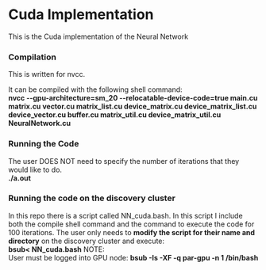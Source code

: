 # Cuda Implementation
This is the Cuda implementation of the Neural Network
### Compilation
This is written for nvcc.

It can be compiled with the following shell command: </br>
**nvcc --gpu-architecture=sm_20 --relocatable-device-code=true main.cu matrix.cu vector.cu matrix_list.cu device_matrix.cu device_matrix_list.cu device_vector.cu buffer.cu matrix_util.cu device_matrix_util.cu NeuralNetwork.cu**
### Running the Code
The user DOES NOT need to specify the number of iterations that they would like to do. </br>
**./a.out**
### Running the code on the discovery cluster
In this repo there is a script called NN_cuda.bash. In this script I include both the compile shell command and the command to execute the code for 100 iterations. The user only needs to **modify the script for their name and directory** on the discovery cluster and execute:</br>
**bsub< NN_cuda.bash**
NOTE:</br>
User must be logged into GPU node: **bsub -Is -XF -q par-gpu -n 1 /bin/bash**
